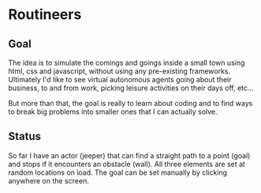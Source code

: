 # Routineers


## Goal

The idea is to simulate the comings and goings inside a small town using html, css and javascript, without using any pre-existing frameworks. Ultimately I'd like to see virtual autonomous agents going about their business, to and from work, picking leisure activities on their days off, etc...

But more than that, the goal is really to learn about coding and to find ways to break big problems into smaller ones that I can actually solve.


## Status

So far I have an actor (jeeper) that can find a straight path to a point (goal) and stops if it encounters an obstacle (wall). All three elements are set at random locations on load. The goal can be set manually by clicking anywhere on the screen.
